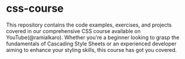 # css-course
This repository contains the code examples, exercises, and projects covered in our comprehensive CSS course available on YouTube(@ramialkaro). Whether you're a beginner looking to grasp the fundamentals of Cascading Style Sheets or an experienced developer aiming to enhance your styling skills, this course has got you covered.
